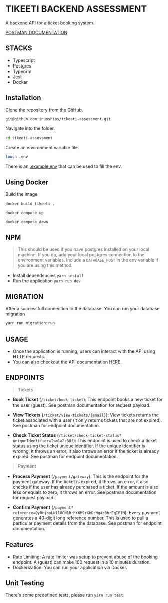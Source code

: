# TIKEETI BACKEND ASSESSMENT

A backend API for a ticket booking system.

[POSTMAN DOCUMENTATION](https://documenter.getpostman.com/view/23408559/2sA3Bq4rCS).

## STACKS
- Typescript
- Postgres
- Typeorm
- Jest
- Docker

## Installation
Clone the repository from the GitHub.
```sh
git@github.com:inuoshios/tikeeti-assessment.git
```
Navigate into the folder.
```sh
cd tikeeti-assessment
```
Create an environment variable file.
```sh
touch .env
```

There is an [.example.env](.env.example) that can be used to fill the env.

## Using Docker

Build the image
```sh
docker build tikeeti .
```
```sh
docker compose up
```
```sh
docker compose down
```

## NPM
> This should be used if you have postgres installed on your local machine. If you do, add your local postgres connection to the environment variables. Include a `DATABASE_HOST` in the env variable if you are using this method.
- Install dependencies `yarn install`
- Run the application `yarn run dev`

## MIGRATION
After a successfull connection to the database. You can run your database migration
```sh
yarn run migration:run
```

## USAGE
- Once the application is running, users can interact with the API using HTTP requests.
- You can also checkout the API documentation [HERE](https://documenter.getpostman.com/view/23408559/2sA3Bq4rCS).

## ENDPOINTS
> Tickets

- **Book Ticket** (`/ticket/book-ticket`): This endpoint books a new ticket for the user (guest). See postman documentation for request payload.

- **View Tickets** (`/ticket/view-tickets/{email}`): View tickets returns the ticket associated with a user (it only returns tickets that are not expired). See postman for endpoint documentation.

- **Check Ticket Status** (`/ticket/check-ticket-status?uniqueIdentifier=Ism1a2zBUf`): This endpoint is used to check a ticket status using the ticket unique identifier. If the unique identifier is wronng, it throws an error, it also throws an error if the ticket is already expired. See postman for endpoint documentation.

> Payment

- **Process Payment** (`/payment/gateway`): This is the endpoint for the payment gateway. If the ticket is expired, it throws an error, it also checks if the user has already purchased a ticket. If the amount is also less or equals to zero, it throws an error. See postman documentation for request payload.

- **Confirm Payment** (`/payment?reference=QyRcjooLN1l8CN1BrhY6M9rXbDcMg4s3hrEqIPIM`): Every payment generates a 40-digit long reference number. This is used to pull a particular payment details from the database. See postman for endpoint documentation.

## Features
- Rate Limiting: A rate limiter was setup to prevent abuse of the booking endpoint. A (guest) can make 100 request in a 10 minutes duration.
- Dockerization: You can run your application via Docker.

## Unit Testing
There's some predefined tests, please run `yarn run test`.